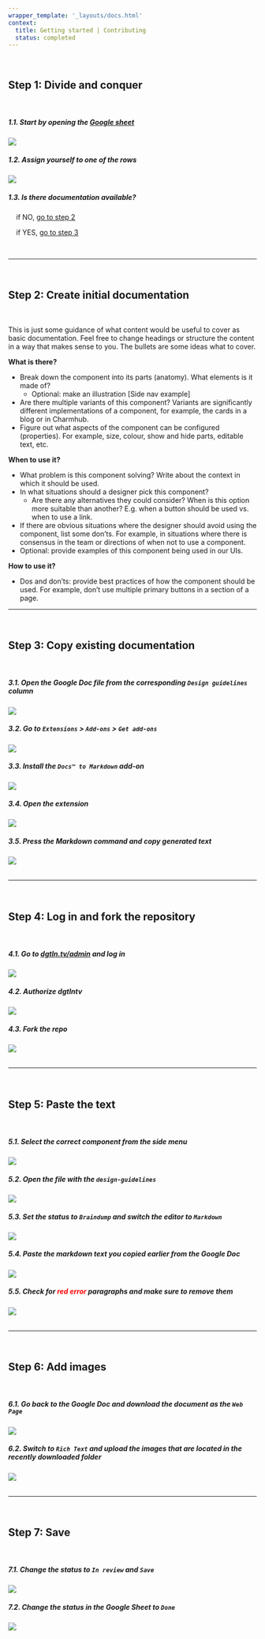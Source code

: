 ```yaml
---
wrapper_template: '_layouts/docs.html'
context:
  title: Getting started | Contributing
  status: completed
---
```


<br>

## Step 1: Divide and conquer

<br>

<div class="row u-equal-height">
  <div class="col-6 p-card u-no-padding">
    <div class="p-card__inner">
      <h5>1.1. Start by opening the <a href="https://docs.google.com/spreadsheets/d/19HJPsX651deboiJXcbPsJRU8rt90fJm6GCf5t77kDJc" target="_blank" rel="noreferrer noopener">Google sheet <i class="p-icon--external-link"></i></a></h5>
    </div>
    <img src="/static/images/0.jpg">
    </div>
  <!-- -->
  <div class="col-6 p-card u-no-padding">
    <div class="p-card__inner">
      <h5>1.2. Assign yourself to one of the rows</h5>
    </div>
    <img src="/static/images/1.jpg">
  </div>
  <!-- -->
  <div>
    <h5>1.3. Is there documentation available?</h5>
    <div style="padding-left: 16px">
      <p>if NO, <a href="#step-2-create-initial-documentation">go to step 2</a></p>
      <p>if YES, <a href="#step-3-copy-existing-documentation">go to step 3</a></p>
    </div>
  </div>
</div>

<br>

---

<br>

## Step 2: Create initial documentation

<br>

This is just some guidance of what content would be useful to cover as basic documentation. Feel free to change headings or structure the content in a way that makes sense to you. The bullets are some ideas what to cover.

**What is there?**

- Break down the component into its parts (anatomy). What elements is it made of?
  - Optional: make an illustration [Side nav example]
- Are there multiple variants of this component? Variants are significantly different implementations of a component, for example, the cards in a blog or in Charmhub.
- Figure out what aspects of the component can be configured (properties). For example, size, colour, show and hide parts, editable text, etc.

**When to use it?**

- What problem is this component solving? Write about the context in which it should be used.
- In what situations should a designer pick this component?
  - Are there any alternatives they could consider? When is this option more suitable than another? E.g. when a button should be used vs. when to use a link.
- If there are obvious situations where the designer should avoid using the component, list some don’ts. For example, in situations where there is consensus in the team or directions of when not to use a component.
- Optional: provide examples of this component being used in our UIs.

**How to use it?**

- Dos and don’ts: provide best practices of how the component should be used. For example, don’t use multiple primary buttons in a section of a page.

---

<br>

## Step 3: Copy existing documentation

<br>

<div class="row u-equal-height">
  <div class="col-6 p-card u-no-padding">
    <div class="p-card__inner">
      <h5>3.1. Open the Google Doc file from the corresponding <code>Design guidelines</code> column</h5>
    </div>
    <img src="/static/images/2.jpg">
  </div>
  <!-- -->
  <div class="col-6 p-card u-no-padding">
    <div class="p-card__inner">
      <h5>3.2. Go to <code>Extensions</code> > <code>Add-ons</code> > <code>Get add-ons</code></h5>
    </div>
    <img src="/static/images/3.jpg">
  </div>
  <!-- -->
  <div class="col-6 p-card u-no-padding">
    <div class="p-card__inner">
      <h5>3.3. Install the <code>Docs™ to Markdown</code> add-on</h5>
    </div>
    <img src="/static/images/4.jpg">
  </div>
  <!-- -->
  <div class="col-6 p-card u-no-padding">
    <div class="p-card__inner">
      <h5>3.4. Open the extension</h5>
    </div>
    <img src="/static/images/5.jpg">
  </div>
  <!-- -->
  <div class="col-6 p-card u-no-padding">
    <div class="p-card__inner">
      <h5>3.5. Press the Markdown command and copy generated text</h5>
    </div>
    <img src="/static/images/6.jpg">
  </div>
</div>

<br>

---

<br>

## Step 4: Log in and fork the repository

<br>

<div class="row u-equal-height">
  <div class="col-6 p-card u-no-padding">
    <div class="p-card__inner">
      <h5>4.1. Go to <a href="https://dgtln.tv/admin" target="_blank" rel="noreferrer">dgtln.tv/admin</a><i class="p-icon--external-link"></i> and log in</h5>
    </div>
    <img src="/static/images/7.jpg">
  </div>
  <!-- -->
  <div class="col-6 p-card u-no-padding">
    <div class="p-card__inner">
      <h5>4.2. Authorize dgtlntv</h5>
    </div>
    <img src="/static/images/7.1.jpg">
  </div>
  <!-- -->
  <div class="col-6 p-card u-no-padding">
    <div class="p-card__inner">
      <h5>4.3. Fork the repo</h5>
    </div>
    <img src="/static/images/7.2.jpg">
  </div>
</div>

<br>

---

<br>

## Step 5: Paste the text

<br>

<div class="row u-equal-height">
  <div class="col-6 p-card u-no-padding">
    <div class="p-card__inner">
      <h5>5.1. Select the correct component from the side menu</h5>
    </div>
    <img src="/static/images/8.jpg">
  </div>
  <!-- -->
  <div class="col-6 p-card u-no-padding">
    <div class="p-card__inner">
      <h5>5.2. Open the file with the <code>design-guidelines</code></h5>
    </div>
    <img src="/static/images/9.jpg">
  </div>
  <!-- -->
  <div class="col-6 p-card u-no-padding">
    <div class="p-card__inner">
      <h5>5.3. Set the status to <code>Braindump</code> and switch the editor to <code>Markdown</code></h5>
    </div>
    <img src="/static/images/10.jpg">
  </div>
  <!-- -->
  <div class="col-6 p-card u-no-padding">
    <div class="p-card__inner">
      <h5>5.4. Paste the markdown text you copied earlier from the Google Doc</h5>
    </div>
    <img src="/static/images/11.jpg">
  </div>
  <!-- -->
  <div class="col-6 p-card u-no-padding">
    <div class="p-card__inner">
      <h5>5.5. Check for <span style="color: red">red error</span> paragraphs and make sure to remove them</h5>
    </div>
    <img src="/static/images/12.jpg">
  </div>
  <!-- <div class="col-6 p-card u-no-padding">
    <div class="p-card__inner">
      <h5>If the document contains a table, convert it into a bulleted list</h5>
    </div>
    <img src="/static/images/12.jpg">
  </div> -->
</div>

<br>

---

<br>

## Step 6: Add images

<br>

<div class="row u-equal-height">
  <div class="col-6 p-card u-no-padding">
    <div class="p-card__inner">
      <h5>6.1. Go back to the Google Doc and download the document as the <code>Web Page</code></h5>
    </div>
    <img src="/static/images/13.jpg">
  </div>
  <!-- -->
  <div class="col-6 p-card u-no-padding">
    <div class="p-card__inner">
      <h5>6.2. Switch to <code>Rich Text</code> and upload the images that are located in the recently downloaded folder</h5>
    </div>
    <img src="/static/images/14.jpg">
  </div>
</div>

<br>

---

<br>

## Step 7: Save

<br>

<div class="row u-equal-height">
  <div class="col-6 p-card u-no-padding">
    <div class="p-card__inner">
      <h5>7.1. Change the status to <code>In review</code> and <code>Save</code></h5>
    </div>
    <img src="/static/images/16.jpg">
  </div>
  <!-- -->
  <div class="col-6 p-card u-no-padding">
    <div class="p-card__inner">
      <h5>7.2. Change the status in the Google Sheet to <code>Done</code></h5>
    </div>
    <img src="/static/images/17.jpg">
  </div>
</div>

<br>
<br>
<br>
